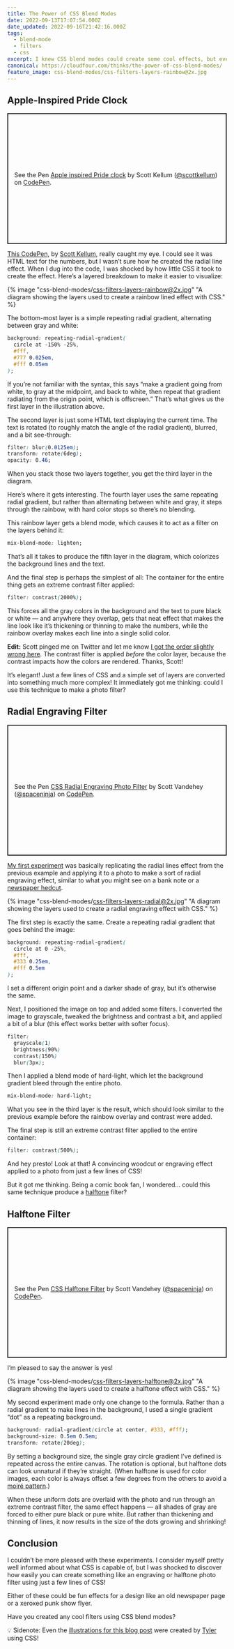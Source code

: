 ```yaml
---
title: The Power of CSS Blend Modes
date: 2022-09-13T17:07:54.000Z
date_updated: 2022-09-16T21:42:16.000Z
tags:
  - blend-mode
  - filters
  - css
excerpt: I knew CSS blend modes could create some cool effects, but even so, a CodePen I saw recently left me shocked at what they’re capable of.
canonical: https://cloudfour.com/thinks/the-power-of-css-blend-modes/
feature_image: css-blend-modes/css-filters-layers-rainbow@2x.jpg
---
```


## Apple-Inspired Pride Clock

<p class="codepen" data-height="300" data-default-tab="html,result" data-slug-hash="gOvXodv" data-user="scottkellum" style="height: 300px; box-sizing: border-box; display: flex; align-items: center; justify-content: center; border: 2px solid; margin: 1em 0; padding: 1em;">
  <span>See the Pen <a href="https://codepen.io/scottkellum/pen/gOvXodv">
  Apple inspired Pride clock</a> by Scott Kellum (<a href="https://codepen.io/scottkellum">@scottkellum</a>)
  on <a href="https://codepen.io">CodePen</a>.</span>
</p>
<script async src="https://cpwebassets.codepen.io/assets/embed/ei.js"></script>

[This CodePen](https://codepen.io/scottkellum/pen/gOvXodv), by [Scott Kellum](https://codepen.io/scottkellum), really caught my eye. I could see it was HTML text for the numbers, but I wasn’t sure how he created the radial line effect. When I dug into the code, I was shocked by how little CSS it took to create the effect. Here’s a layered breakdown to make it easier to visualize:

{% image "css-blend-modes/css-filters-layers-rainbow@2x.jpg" "A diagram showing the layers used to create a rainbow lined effect with CSS." %}

The bottom-most layer is a simple repeating radial gradient, alternating between gray and white:

```css
background: repeating-radial-gradient(
  circle at -150% -25%,
  #fff,
  #777 0.025em,
  #fff 0.05em
);
```

If you’re not familiar with the syntax, this says “make a gradient going from white, to gray at the midpoint, and back to white, then repeat that gradient radiating from the origin point, which is offscreen.” That’s what gives us the first layer in the illustration above.

The second layer is just some HTML text displaying the current time. The text is rotated (to roughly match the angle of the radial gradient), blurred, and a bit see-through:

```css
filter: blur(0.0125em);
transform: rotate(6deg);
opacity: 0.46;
```

When you stack those two layers together, you get the third layer in the diagram.

Here’s where it gets interesting. The fourth layer uses the same repeating radial gradient, but rather than alternating between white and gray, it steps through the rainbow, with hard color stops so there’s no blending.

This rainbow layer gets a blend mode, which causes it to act as a filter on the layers behind it:

```css
mix-blend-mode: lighten;
```

That’s all it takes to produce the fifth layer in the diagram, which colorizes the background lines and the text.

And the final step is perhaps the simplest of all: The container for the entire thing gets an extreme contrast filter applied:

```css
filter: contrast(2000%);
```

This forces all the gray colors in the background and the text to pure black or white — and anywhere they overlap, gets that neat effect that makes the line look like it’s thickening or thinning to make the numbers, while the rainbow overlay makes each line into a single solid color.

**Edit:** Scott pinged me on Twitter and let me know [I got the order slightly wrong here](https://twitter.com/ScottKellum/status/1570885117941514240). The contrast filter is applied _before_ the color layer, because the contrast impacts how the colors are rendered. Thanks, Scott!

It’s elegant! Just a few lines of CSS and a simple set of layers are converted into something much more complex! It immediately got me thinking: could I use this technique to make a photo filter?

## Radial Engraving Filter

<p class="codepen" data-height="300" data-default-tab="html,result" data-slug-hash="wvymgba" data-user="spaceninja" style="height: 300px; box-sizing: border-box; display: flex; align-items: center; justify-content: center; border: 2px solid; margin: 1em 0; padding: 1em;">
  <span>See the Pen <a href="https://codepen.io/spaceninja/pen/wvymgba">
  CSS Radial Engraving Photo Filter</a> by Scott Vandehey (<a href="https://codepen.io/spaceninja">@spaceninja</a>)
  on <a href="https://codepen.io">CodePen</a>.</span>
</p>
<script async src="https://cpwebassets.codepen.io/assets/embed/ei.js"></script>

[My first experiment](https://codepen.io/spaceninja/pen/wvymgba) was basically replicating the radial lines effect from the previous example and applying it to a photo to make a sort of radial engraving effect, similar to what you might see on a bank note or a [newspaper hedcut](https://en.wikipedia.org/wiki/Hedcut).

{% image "css-blend-modes/css-filters-layers-radial@2x.jpg" "A diagram showing the layers used to create a radial engraving effect with CSS." %}

The first step is exactly the same. Create a repeating radial gradient that goes behind the image:

```css
background: repeating-radial-gradient(
  circle at 0 -25%,
  #fff,
  #333 0.25em,
  #fff 0.5em
);
```

I set a different origin point and a darker shade of gray, but it’s otherwise the same.

Next, I positioned the image on top and added some filters. I converted the image to grayscale, tweaked the brightness and contrast a bit, and applied a bit of a blur (this effect works better with softer focus).

<!-- prettier-ignore -->
```css
filter:
  grayscale(1)
  brightness(90%)
  contrast(150%)
  blur(3px);
```

Then I applied a blend mode of hard-light, which let the background gradient bleed through the entire photo.

```css
mix-blend-mode: hard-light;
```

What you see in the third layer is the result, which should look similar to the previous example before the rainbow overlay and contrast were added.

The final step is still an extreme contrast filter applied to the entire container:

```css
filter: contrast(500%);
```

And hey presto! Look at that! A convincing woodcut or engraving effect applied to a photo from just a few lines of CSS!

But it got me thinking. Being a comic book fan, I wondered… could this same technique produce a [halftone](https://en.wikipedia.org/wiki/Halftone) filter?

## Halftone Filter

<p class="codepen" data-height="300" data-default-tab="html,result" data-slug-hash="oNEOXRZ" data-user="spaceninja" style="height: 300px; box-sizing: border-box; display: flex; align-items: center; justify-content: center; border: 2px solid; margin: 1em 0; padding: 1em;">
  <span>See the Pen <a href="https://codepen.io/spaceninja/pen/oNEOXRZ">
  CSS Halftone Filter</a> by Scott Vandehey (<a href="https://codepen.io/spaceninja">@spaceninja</a>)
  on <a href="https://codepen.io">CodePen</a>.</span>
</p>
<script async src="https://cpwebassets.codepen.io/assets/embed/ei.js"></script>

I’m pleased to say the answer is yes!

{% image "css-blend-modes/css-filters-layers-halftone@2x.jpg" "A diagram showing the layers used to create a halftone effect with CSS." %}

My second experiment made only one change to the formula. Rather than a radial gradient to make lines in the background, I used a single gradient “dot” as a repeating background.

```css
background: radial-gradient(circle at center, #333, #fff);
background-size: 0.5em 0.5em;
transform: rotate(20deg);
```

By setting a background size, the single gray circle gradient I’ve defined is repeated across the entire canvas. The rotation is optional, but halftone dots can look unnatural if they’re straight. (When halftone is used for color images, each color is always offset a few degrees from the others to avoid a [moiré pattern](https://en.wikipedia.org/wiki/Moir%C3%A9_pattern).)

When these uniform dots are overlaid with the photo and run through an extreme contrast filter, the same effect happens — all shades of gray are forced to either pure black or pure white. But rather than thickening and thinning of lines, it now results in the size of the dots growing and shrinking!

## Conclusion

I couldn’t be more pleased with these experiments. I consider myself pretty well informed about what CSS is capable of, but I was shocked to discover how easily you can create something like an engraving or halftone photo filter using just a few lines of CSS!

Either of these could be fun effects for a design like an old newspaper page or a xeroxed punk show flyer.

Have you created any cool filters using CSS blend modes?

<aside>

💡 Sidenote: Even the [illustrations for this blog post](https://codepen.io/tylersticka/pen/oNqoJqd) were created by [Tyler](https://cloudfour.com/is/tyler/) using CSS!

</aside>
